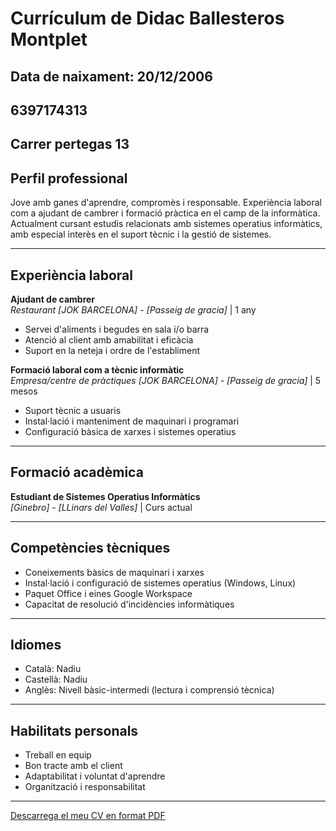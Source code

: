 # Currículum de Didac Ballesteros Montplet
## Data de naixament: 20/12/2006
## 6397174313
## Carrer pertegas 13
## Perfil professional

Jove amb ganes d'aprendre, compromès i responsable. Experiència laboral com a ajudant de cambrer i formació pràctica en el camp de la informàtica. Actualment cursant estudis relacionats amb sistemes operatius informàtics, amb especial interès en el suport tècnic i la gestió de sistemes.

---

## Experiència laboral

**Ajudant de cambrer**  
*Restaurant [JOK BARCELONA] - [Passeig de gracia]* | 1 any  
- Servei d'aliments i begudes en sala i/o barra  
- Atenció al client amb amabilitat i eficàcia  
- Suport en la neteja i ordre de l'establiment  

**Formació laboral com a tècnic informàtic**  
*Empresa/centre de pràctiques [JOK BARCELONA] - [Passeig de gracia]* | 5 mesos  
- Suport tècnic a usuaris  
- Instal·lació i manteniment de maquinari i programari  
- Configuració bàsica de xarxes i sistemes operatius  

---

## Formació acadèmica

**Estudiant de Sistemes Operatius Informàtics**  
*[Ginebro] - [LLinars del Valles]* | Curs actual  

---

## Competències tècniques

- Coneixements bàsics de maquinari i xarxes  
- Instal·lació i configuració de sistemes operatius (Windows, Linux)  
- Paquet Office i eines Google Workspace  
- Capacitat de resolució d'incidències informàtiques  

---

## Idiomes

- Català: Nadiu  
- Castellà: Nadiu  
- Anglès: Nivell bàsic-intermedi (lectura i comprensió tècnica)  

---

## Habilitats personals

- Treball en equip  
- Bon tracte amb el client  
- Adaptabilitat i voluntat d'aprendre  
- Organització i responsabilitat  

---

[Descarrega el meu CV en format PDF](./CV_Didac_Ballesteros_Montplet.pdf)
